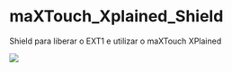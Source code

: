 # maXTouch_Xplained_Shield
Shield para liberar o EXT1 e utilizar o maXTouch XPlained

![](maxTouch-EXT-V1.png)
